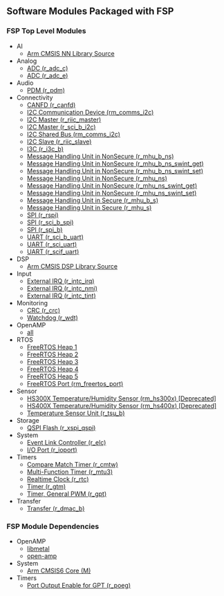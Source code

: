 ## Software Modules Packaged with FSP

### FSP Top Level Modules
  * AI
    * [Arm CMSIS NN Library Source](https://arm-software.github.io/CMSIS-NN/latest/)
  * Analog
    * [ADC (r_adc_c)](https://renesas.github.io/rzg-fsp/group___a_d_c___c.html)
    * [ADC (r_adc_e)](https://renesas.github.io/rzg-fsp/group___a_d_c___e.html)
  * Audio
    * [PDM (r_pdm)](https://renesas.github.io/rzg-fsp/group___p_d_m.html)
  * Connectivity
    * [CANFD (r_canfd)](https://renesas.github.io/rzg-fsp/group___c_a_n_f_d.html)
    * [I2C Communication Device (rm_comms_i2c)](https://renesas.github.io/rzg-fsp/group___r_m___c_o_m_m_s___i2_c.html)
    * [I2C Master (r_riic_master)](https://renesas.github.io/rzg-fsp/group___r_i_i_c___m_a_s_t_e_r.html)
    * [I2C Master (r_sci_b_i2c)](https://renesas.github.io/rzg-fsp/group___s_c_i___b___i2_c.html)
    * [I2C Shared Bus (rm_comms_i2c)](https://renesas.github.io/rzg-fsp/group___r_m___c_o_m_m_s___i2_c.html)
    * [I2C Slave (r_riic_slave)](https://renesas.github.io/rzg-fsp/group___r_i_i_c___s_l_a_v_e.html)
    * [I3C (r_i3c_b)](https://renesas.github.io/rzg-fsp/group___i3_c___b.html)
    * [Message Handling Unit in NonSecure (r_mhu_b_ns)](https://renesas.github.io/rzg-fsp/group___m_h_u___b___n_s.html)
    * [Message Handling Unit in NonSecure (r_mhu_b_ns_swint_get)](https://renesas.github.io/rzg-fsp/group___m_h_u___b___n_s___s_w_i_n_t___g_e_t.html)
    * [Message Handling Unit in NonSecure (r_mhu_b_ns_swint_set)](https://renesas.github.io/rzg-fsp/group___m_h_u___b___n_s___s_w_i_n_t___s_e_t.html)
    * [Message Handling Unit in NonSecure (r_mhu_ns)](https://renesas.github.io/rzg-fsp/group___m_h_u___n_s.html)
    * [Message Handling Unit in NonSecure (r_mhu_ns_swint_get)](https://renesas.github.io/rzg-fsp/group___m_h_u___n_s___s_w_i_n_t___g_e_t.html)
    * [Message Handling Unit in NonSecure (r_mhu_ns_swint_set)](https://renesas.github.io/rzg-fsp/group___m_h_u___n_s___s_w_i_n_t___s_e_t.html)
    * [Message Handling Unit in Secure (r_mhu_b_s)](https://renesas.github.io/rzg-fsp/group___m_h_u___b___s.html)
    * [Message Handling Unit in Secure (r_mhu_s)](https://renesas.github.io/rzg-fsp/group___m_h_u___s.html)
    * [SPI (r_rspi)](https://renesas.github.io/rzg-fsp/group___r_s_p_i.html)
    * [SPI (r_sci_b_spi)](https://renesas.github.io/rzg-fsp/group___s_c_i___b___s_p_i.html)
    * [SPI (r_spi_b)](https://renesas.github.io/rzg-fsp/group___s_p_i___b.html)
    * [UART (r_sci_b_uart)](https://renesas.github.io/rzg-fsp/group___s_c_i___b___u_a_r_t.html)
    * [UART (r_sci_uart)](https://renesas.github.io/rzg-fsp/group___s_c_i___u_a_r_t.html)
    * [UART (r_scif_uart)](https://renesas.github.io/rzg-fsp/group___s_c_i_f___u_a_r_t.html)
  * DSP
    * [Arm CMSIS DSP Library Source](https://arm-software.github.io/CMSIS-DSP/latest/)
  * Input
    * [External IRQ (r_intc_irq)](https://renesas.github.io/rzg-fsp/group___i_n_t_c___i_r_q.html)
    * [External IRQ (r_intc_nmi)](https://renesas.github.io/rzg-fsp/group___i_n_t_c___n_m_i.html)
    * [External IRQ (r_intc_tint)](https://renesas.github.io/rzg-fsp/group___i_n_t_c___t_i_n_t.html)
  * Monitoring
    * [CRC (r_crc)](https://renesas.github.io/rzg-fsp/group___c_r_c.html)
    * [Watchdog (r_wdt)](https://renesas.github.io/rzg-fsp/group___w_d_t.html)
  * OpenAMP
    * [all](https://github.com/OpenAMP)
  * RTOS
    * [FreeRTOS Heap 1](https://www.freertos.org/a00111.html#heap_1)
    * [FreeRTOS Heap 2](https://www.freertos.org/a00111.html#heap_2)
    * [FreeRTOS Heap 3](https://www.freertos.org/a00111.html#heap_3)
    * [FreeRTOS Heap 4](https://www.freertos.org/a00111.html#heap_4)
    * [FreeRTOS Heap 5](https://www.freertos.org/a00111.html#heap_5)
    * [FreeRTOS Port (rm_freertos_port)](https://renesas.github.io/rzg-fsp/group___r_m___f_r_e_e_r_t_o_s___p_o_r_t.html)
  * Sensor
    * [HS300X Temperature/Humidity Sensor (rm_hs300x) [Deprecated]](https://renesas.github.io/rzg-fsp/group___r_m___h_s300_x.html)
    * [HS400X Temperature/Humidity Sensor (rm_hs400x) [Deprecated]](https://renesas.github.io/rzg-fsp/group___r_m___h_s400_x.html)
    * [Temperature Sensor Unit (r_tsu_b)](https://renesas.github.io/rzg-fsp/group___t_s_u___b.html)
  * Storage
    * [QSPI Flash (r_xspi_qspi)](https://renesas.github.io/rzg-fsp/group___x_s_p_i___q_s_p_i.html)
  * System
    * [Event Link Controller (r_elc)](https://renesas.github.io/rzg-fsp/group___e_l_c.html)
    * [I/O Port (r_ioport)](https://renesas.github.io/rzg-fsp/group___i_o_p_o_r_t.html)
  * Timers
    * [Compare Match Timer (r_cmtw)](https://renesas.github.io/rzg-fsp/group___c_m_t_w.html)
    * [Multi-Function Timer (r_mtu3)](https://renesas.github.io/rzg-fsp/group___m_t_u3.html)
    * [Realtime Clock (r_rtc)](https://renesas.github.io/rzg-fsp/group___r_t_c.html)
    * [Timer (r_gtm)](https://renesas.github.io/rzg-fsp/group___g_t_m.html)
    * [Timer, General PWM (r_gpt)](https://renesas.github.io/rzg-fsp/group___g_p_t.html)
  * Transfer
    * [Transfer (r_dmac_b)](https://renesas.github.io/rzg-fsp/group___d_m_a_c___b.html)


### FSP Module Dependencies
  * OpenAMP
    * [libmetal](https://github.com/OpenAMP/libmetal)
    * [open-amp](https://github.com/OpenAMP/open-amp)
  * System
    * [Arm CMSIS6 Core (M)](https://arm-software.github.io/CMSIS_6/latest/Core/index.html)
  * Timers
    * [Port Output Enable for GPT (r_poeg)](https://renesas.github.io/rzg-fsp/group___p_o_e_g___a_p_i.html)
